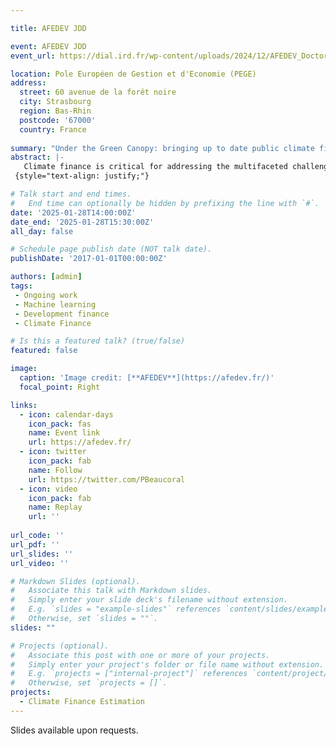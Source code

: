 ```yaml
---

title: AFEDEV JDD

event: AFEDEV JDD
event_url: https://dial.ird.fr/wp-content/uploads/2024/12/AFEDEV_Doctoral_Days_Call_for_Papers_2025.pdf

location: Pole Européen de Gestion et d'Economie (PEGE)
address:
  street: 60 avenue de la forêt noire
  city: Strasbourg
  region: Bas-Rhin
  postcode: '67000'
  country: France
  
summary: "Under the Green Canopy: bringing up to date public climate finance determinants analysis with AI"
abstract: |-
   Climate finance is critical for addressing the multifaceted challenges of climate change, encompassing mitigation, adaptation, and environmental sustainability. This study aims to renew the analysis of a critical part of climate finance determinants' allocation across these dimensions and accurately estimate bilateral public climate finance flows using an advanced machine learning approach. ClimateFinanceBERT (Bidirectional Encoder Representations from Transformers) is employed to classify development finance projects, distinguishing those that contribute to climate mitigation, adaptation, and environmental objectives. By examining a comprehensive dataset of development finance projects (OECD CRS) and replicating a recent research on climate public aid determinants, this study identifies key factors influencing the allocation of climate finance. This work updates significant patterns in climate finance distribution. This research contributes to the growing field of climate finance by offering a robust analytical framework for assessing the determinants of climate finance and proposing a scalable solution for monitoring financial flows aimed at addressing climate change in its entirety. The insights gained have important implications for policymakers and stakeholders striving to understand and optimize the allocation of climate finance to support global sustainability and resilience goals. 
 {style="text-align: justify;"}

# Talk start and end times.
#   End time can optionally be hidden by prefixing the line with `#`.
date: '2025-01-28T14:00:00Z'
date_end: '2025-01-28T15:30:00Z'
all_day: false

# Schedule page publish date (NOT talk date).
publishDate: '2017-01-01T00:00:00Z'

authors: [admin]
tags:
 - Ongoing work 
 - Machine learning
 - Development finance
 - Climate Finance

# Is this a featured talk? (true/false)
featured: false

image:
  caption: 'Image credit: [**AFEDEV**](https://afedev.fr/)'
  focal_point: Right

links:
  - icon: calendar-days
    icon_pack: fas
    name: Event link
    url: https://afedev.fr/
  - icon: twitter
    icon_pack: fab
    name: Follow
    url: https://twitter.com/PBeaucoral
  - icon: video
    icon_pack: fab
    name: Replay
    url: ''
    
url_code: ''
url_pdf: ''
url_slides: ''
url_video: ''

# Markdown Slides (optional).
#   Associate this talk with Markdown slides.
#   Simply enter your slide deck's filename without extension.
#   E.g. `slides = "example-slides"` references `content/slides/example-slides.md`.
#   Otherwise, set `slides = ""`.
slides: ""

# Projects (optional).
#   Associate this post with one or more of your projects.
#   Simply enter your project's folder or file name without extension.
#   E.g. `projects = ["internal-project"]` references `content/project/deep-learning/index.md`.
#   Otherwise, set `projects = []`.
projects:
  - Climate Finance Estimation
---
```


Slides available upon requests.
